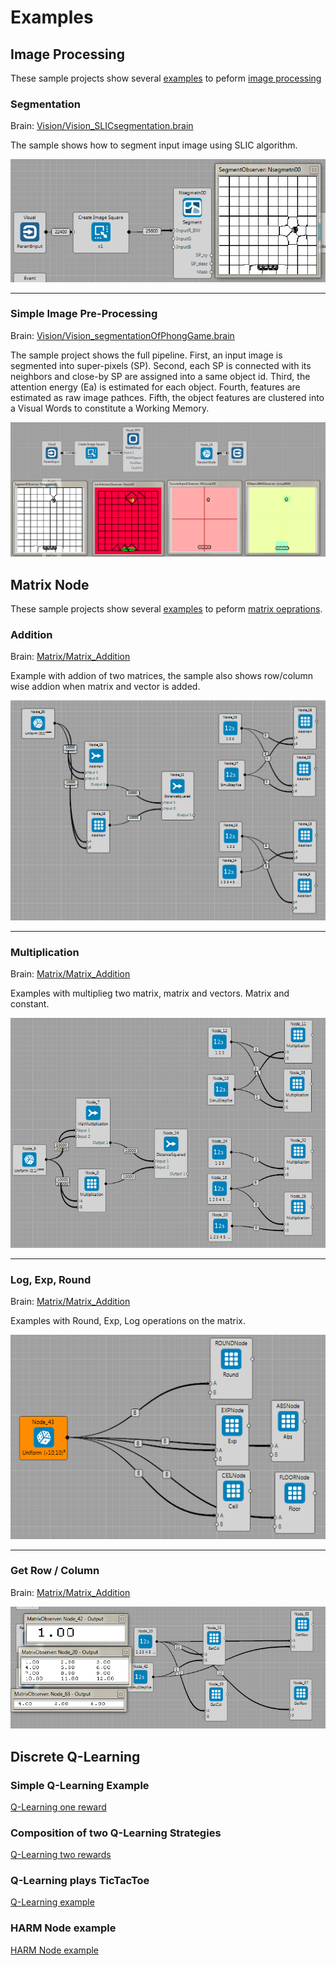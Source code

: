 # Examples




## Image Processing

These sample projects show several [examples](https://github.com/KeenSoftwareHouse/BrainSimulatorSampleProjects/tree/master/Vision) to peform [image processing](guides/improc.md)

### Segmentation
Brain: [Vision/Vision_SLICsegmentation.brain](https://github.com/KeenSoftwareHouse/BrainSimulatorSampleProjects/blob/master/Vision/Vision_SLICsegmentation.brain)

The sample shows how to segment input image using SLIC algorithm.

![](img/vision_ex_SLIC.PNG)

---

### Simple Image Pre-Processing

Brain: [Vision/Vision_segmentationOfPhongGame.brain](https://github.com/KeenSoftwareHouse/BrainSimulatorSampleProjects/blob/master/Vision/Vision_segmentationOfPhongGame.brain)

The sample project shows the full pipeline. First, an input image is segmented into super-pixels (SP). Second, each SP is connected with its neighbors and close-by SP are assigned into a same object id. Third, the attention energy (Ea) is estimated for each object. Fourth, features are estimated as raw image pathces. Fifth, the object features are clustered into a Visual Words to constitute a Working Memory.

![](img/vision_ex_pong.PNG)


## Matrix Node

These sample projects show several [examples](https://github.com/KeenSoftwareHouse/BrainSimulatorSampleProjects/tree/master/Matrix) to peform [matrix oeprations](guides/matrix.md).


### Addition

Brain: [Matrix/Matrix_Addition](https://github.com/KeenSoftwareHouse/BrainSimulatorSampleProjects/blob/master/Matrix/Matrix_Addition.brain)

Example with addion of two matrices, the sample also shows row/column wise addion when matrix and vector is added.

![](img/matrix_ex_add.PNG)

---

### Multiplication

Brain: [Matrix/Matrix_Addition](https://github.com/KeenSoftwareHouse/BrainSimulatorSampleProjects/blob/master/Matrix/Matrix_Addition.brain)

Examples with multiplieg two matrix, matrix and vectors. Matrix and constant.

![](img/matrix_ex_multipl.PNG)

---

### Log, Exp, Round

Brain: [Matrix/Matrix_Addition](https://github.com/KeenSoftwareHouse/BrainSimulatorSampleProjects/blob/master/Matrix/Matrix_LogExpRound.brain)

Examples with Round, Exp, Log operations on the matrix.

![](img/matrix_ex_AbsExp.PNG)

---

### Get Row / Column

Brain: [Matrix/Matrix_Addition](https://github.com/KeenSoftwareHouse/BrainSimulatorSampleProjects/blob/master/Matrix/Matrix_getRowCol.brain)

![](img/matrix_ex_getRowCol.PNG)



## Discrete Q-Learning

### <a name="qlearningSimple"> Simple Q-Learning Example </a>
[Q-Learning one reward](https://github.com/KeenSoftwareHouse/BrainSimulatorSampleProjects/blob/master/DiscreteQLearning/QLearning-gridworld-oneReward.brain)

### <a name="qlearningTwoNodes"> Composition of two Q-Learning Strategies </a>

[Q-Learning two rewards](https://github.com/KeenSoftwareHouse/BrainSimulatorSampleProjects/blob/master/DiscreteQLearning/QLearning-gridworld-twoRewards.brain)

### <a name="qlearningTicTacToe"> Q-Learning plays TicTacToe </a>

[Q-Learning example](https://github.com/KeenSoftwareHouse/BrainSimulatorSampleProjects/blob/master/DiscreteQLearning/QLearning-tictactoe.brain)

### <a name="harmMapE"> HARM Node example </a>

[HARM Node example](https://github.com/KeenSoftwareHouse/BrainSimulatorSampleProjects/blob/master/DiscreteQLearning/HARM-gridworld-mapG.brain)
